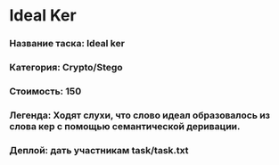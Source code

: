 # Ideal Ker


### Название таска: Ideal ker

### Категория: Crypto/Stego

### Стоимость: 150

### Легенда: Ходят слухи, что слово идеал образовалось из слова кер с помощью семантической деривации.

### Деплой: дать участникам task/task.txt